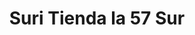 ---
title: "Suri Tienda la 57 Sur"
url: /sabaneta-antioquia/suri-tienda-la-57-sur/
shop: supermercado
---